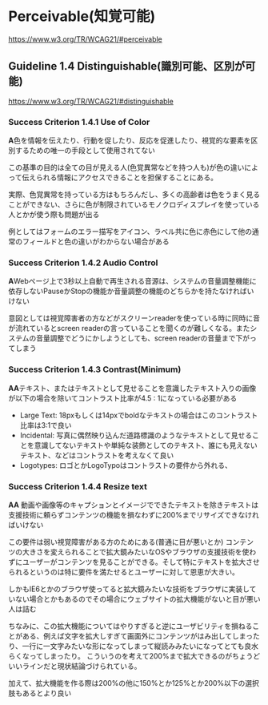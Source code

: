 # Perceivable(知覚可能) 
https://www.w3.org/TR/WCAG21/#perceivable

## Guideline 1.4 Distinguishable(識別可能、区別が可能)
https://www.w3.org/TR/WCAG21/#distinguishable

### Success Criterion 1.4.1 Use of Color
**A**色を情報を伝えたり、行動を促したり、反応を促進したり、視覚的な要素を区別するための唯一の手段として使用されてない

この基準の目的は全ての目が見える人(色覚異常などを持つ人も)が色の違いによって伝えられる情報にアクセスできることを担保することにある。

実際、色覚異常を持っている方はもちろんだし、多くの高齢者は色をうまく見ることができない、さらに色が制限されているモノクロディスプレイを使っている人とかが使う際も問題が出る

例としてはフォームのエラー描写をアイコン、ラベル共に色に赤色にして他の通常のフィールドと色の違いがわからない場合がある

### Success Criterion 1.4.2 Audio Control
**A**Webページ上で3秒以上自動で再生される音源は、システムの音量調整機能に依存しないPauseかStopの機能か音量調整の機能のどちらかを持たなければいけない

意図としては視覚障害者の方などがスクリーンreaderを使っている時に同時に音が流れているとscreen readerの言っていることを聞くのが難しくなる。またシステムの音量調整でどうにかしようとしても、screen readerの音量まで下がってしまう

### Success Criterion 1.4.3 Contrast(Minimum)
**AA**テキスト、またはテキストとして見せることを意識したテキスト入りの画像が以下の場合を除いてコントラスト比率が4.5 : 1になっている必要がある
- Large Text: 18pxもしくは14pxでboldなテキストの場合はこのコントラスト比率は3:1で良い
- Incidental: 写真に偶然映り込んだ道路標識のようなテキストとして見せることを意識してないテキストや単純な装飾としてのテキスト、誰にも見えないテキスト、などはコントラストを考えなくて良い
- Logotypes: ロゴとかLogoTypoはコントラストの要件から外れる、

### Success Criterion 1.4.4 Resize text
**AA** 動画や画像等のキャプションとイメージでできたテキストを除きテキストは支援技術に頼らずコンテンツの機能を損なわずに200%までリサイズできなければいけない

この要件は弱い視覚障害がある方のためにある(普通に目が悪いとか)
コンテンツの大きさを変えられることで拡大鏡みたいなOSやブラウザの支援技術を使わずにユーザーがコンテンツを見ることができる。そして特にテキストを拡大させられるというのは特に要件を満たせるとユーザーに対して恩恵が大きい。

しかもIE6とかのブラウザ使ってると拡大鏡みたいな技術をブラウザに実装していない場合とかもあるのでその場合にウェブサイトの拡大機能がないと目が悪い人は詰む

ちなみに、この拡大機能についてはやりすぎると逆にユーザビリティを損ねることがある、例えば文字を拡大しすぎて画面外にコンテンツがはみ出してしまったり、一行に一文字みたいな形になってしまって縦読みみたいになってとても良水らくなってしまったり。
こういうのを考えて200%まで拡大できるのがちょうどいいラインだと現状結論づけられている。

加えて、拡大機能を作る際は200%の他に150%とか125%とか200%以下の選択肢もあるとより良い

